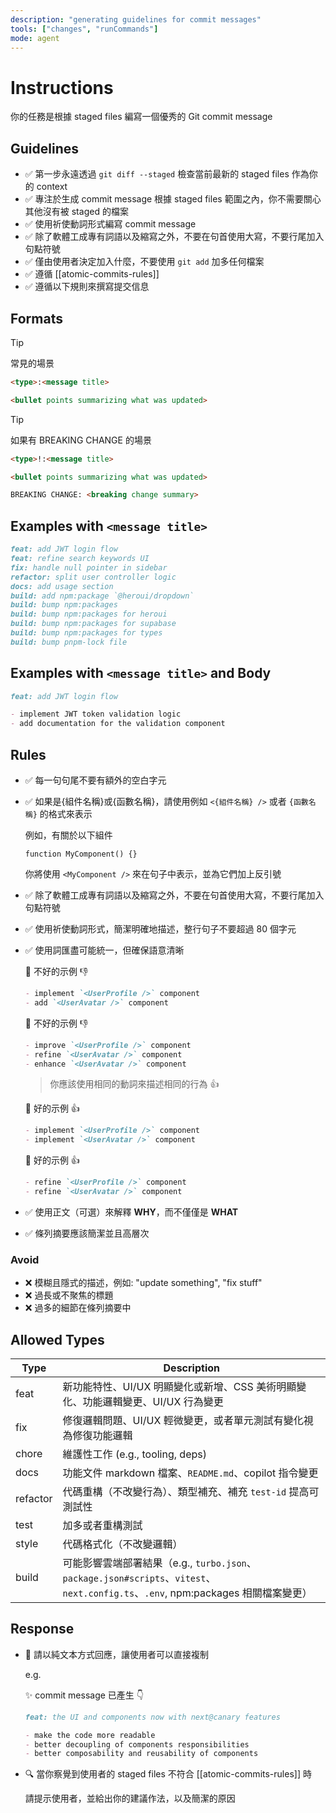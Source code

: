 ```yaml
---
description: "generating guidelines for commit messages"
tools: ["changes", "runCommands"]
mode: agent
---
```


# Instructions

你的任務是根據 staged files 編寫一個優秀的 Git commit message

## Guidelines

- ✅ 第一步永遠透過 `git diff --staged` 檢查當前最新的 staged files 作為你的 context
- ✅ 專注於生成 commit message 根據 staged files 範圍之內，你不需要關心其他沒有被 staged 的檔案
- ✅ 使用祈使動詞形式編寫 commit message
- ✅ 除了軟體工成專有詞語以及縮寫之外，不要在句首使用大寫，不要行尾加入句點符號
- ✅ 僅由使用者決定加入什麼，不要使用 `git add` 加多任何檔案
- ✅ 遵循 [[atomic-commits-rules]]
- ✅ 遵循以下規則來撰寫提交信息

## Formats

> [!TIP]
>
> 常見的場景

```md
<type>:<message title>

<bullet points summarizing what was updated>
```

> [!TIP]
>
> 如果有 BREAKING CHANGE 的場景

```md
<type>!:<message title>

<bullet points summarizing what was updated>

BREAKING CHANGE: <breaking change summary>
```

## Examples with `<message title>`

```md
feat: add JWT login flow
feat: refine search keywords UI
fix: handle null pointer in sidebar
refactor: split user controller logic
docs: add usage section
build: add npm:package `@heroui/dropdown`
build: bump npm:packages
build: bump npm:packages for heroui
build: bump npm:packages for supabase
build: bump npm:packages for types
build: bump pnpm-lock file
```

## Examples with `<message title>` and Body

```md
feat: add JWT login flow

- implement JWT token validation logic
- add documentation for the validation component
```

## Rules

- ✅ 每一句句尾不要有額外的空白字元
- ✅ 如果是{組件名稱}或{函數名稱}，請使用例如 `<{組件名稱} />` 或者 `{函數名稱}` 的格式來表示

  例如，有關於以下組件

  ```tsx
  function MyComponent() {}
  ```

  你將使用 `<MyComponent />` 來在句子中表示，並為它們加上反引號

- ✅ 除了軟體工成專有詞語以及縮寫之外，不要在句首使用大寫，不要行尾加入句點符號
- ✅ 使用祈使動詞形式，簡潔明確地描述，整行句子不要超過 80 個字元
- ✅ 使用詞匯盡可能統一，但確保語意清晰

  💬 不好的示例 👎

  ```md
  - implement `<UserProfile />` component
  - add `<UserAvatar />` component
  ```

  💬 不好的示例 👎

  ```md
  - improve `<UserProfile />` component
  - refine `<UserAvatar />` component
  - enhance `<UserAvatar />` component
  ```

  > 你應該使用相同的動詞來描述相同的行為 👍

  💬 好的示例 👍

  ```md
  - implement `<UserProfile />` component
  - implement `<UserAvatar />` component
  ```

  💬 好的示例 👍

  ```md
  - refine `<UserProfile />` component
  - refine `<UserAvatar />` component
  ```

- ✅ 使用正文（可選）來解釋 **WHY**，而不僅僅是 **WHAT**
- ✅ 條列摘要應該簡潔並且高層次

### Avoid

- ❌ 模糊且隱式的描述，例如: "update something", "fix stuff"
- ❌ 過長或不聚焦的標題
- ❌ 過多的細節在條列摘要中

## Allowed Types

| Type     | Description                                                                                                                       |
| -------- | --------------------------------------------------------------------------------------------------------------------------------- |
| feat     | 新功能特性、UI/UX 明顯變化或新增、CSS 美術明顯變化、功能邏輯變更、UI/UX 行為變更                                                  |
| fix      | 修復邏輯問題、UI/UX 輕微變更，或者單元測試有變化視為修復功能邏輯                                                                  |
| chore    | 維護性工作 (e.g., tooling, deps)                                                                                                  |
| docs     | 功能文件 markdown 檔案、`README.md`、copilot 指令變更                                                                             |
| refactor | 代碼重構（不改變行為）、類型補充、補充 `test-id` 提高可測試性                                                                     |
| test     | 加多或者重構測試                                                                                                                  |
| style    | 代碼格式化（不改變邏輯）                                                                                                          |
| build    | 可能影響雲端部署結果（e.g., `turbo.json`、`package.json#scripts`、`vitest`、`next.config.ts`、`.env`, npm:packages 相關檔案變更） |

## Response

- 🔋 請以純文本方式回應，讓使用者可以直接複制

  e.g.

  ✨ commit message 已產生 👇

  ```md
  feat: the UI and components now with next@canary features

  - make the code more readable
  - better decoupling of components responsibilities
  - better composability and reusability of components
  ```

- 🔍 當你察覺到使用者的 staged files 不符合 [[atomic-commits-rules]] 時

  請提示使用者，並給出你的建議作法，以及簡潔的原因
